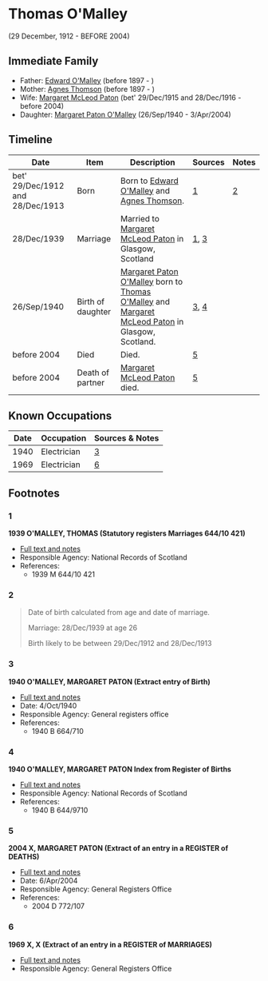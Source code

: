 ﻿---
layout: person
subject_key: i12568152
permalink: /people/i12568152
---

# Thomas O'Malley
(29 December, 1912 - BEFORE 2004)

## Immediate Family

* Father: [Edward O'Malley](./@76741424@-edward-o'malley-b1897-d.md) (before 1897 - )
* Mother: [Agnes Thomson](./@96590245@-agnes-thomson-b1897-d.md) (before 1897 - )
* Wife: [Margaret McLeod Paton](./@56209708@-margaret-mcleod-paton-b1915-12-29~1916-12-28-d2004.md) (bet' 29/Dec/1915 and 28/Dec/1916 - before 2004)
* Daughter: [Margaret Paton O'Malley](./@46723082@-margaret-paton-o'malley-b1940-9-26-d2004-4-3.md) (26/Sep/1940 - 3/Apr/2004)

## Timeline

Date | Item | Description | Sources | Notes
---|---|---|---|---
bet' 29/Dec/1912 and 28/Dec/1913 | Born | Born to [Edward O'Malley](./@76741424@-edward-o'malley-b1897-d.md) and [Agnes Thomson](./@96590245@-agnes-thomson-b1897-d.md). | [1](#1) | [2](#2)
28/Dec/1939 | Marriage | Married to [Margaret McLeod Paton](./@56209708@-margaret-mcleod-paton-b1915-12-29~1916-12-28-d2004.md) in Glasgow, Scotland | [1](#1), [3](#3) | 
26/Sep/1940 | Birth of daughter | [Margaret Paton O'Malley](./@46723082@-margaret-paton-o'malley-b1940-9-26-d2004-4-3.md) born to [Thomas O'Malley](./@12568152@-thomas-o'malley-b1912-12-29~1913-12-28-d2004.md) and [Margaret McLeod Paton](./@56209708@-margaret-mcleod-paton-b1915-12-29~1916-12-28-d2004.md) in Glasgow, Scotland. | [3](#3), [4](#4) | 
before 2004 | Died | Died. | [5](#5) | 
before 2004 | Death of partner | [Margaret McLeod Paton](./@56209708@-margaret-mcleod-paton-b1915-12-29~1916-12-28-d2004.md) died. | [5](#5) | 

## Known Occupations

Date | Occupation | Sources & Notes
---|---|---
1940 | Electrician | [3](#3)
1969 | Electrician | [6](#6)

## Footnotes

### 1

**1939 O'MALLEY, THOMAS (Statutory registers Marriages 644/10 421)**

* [Full text and notes](../sources/@89657505@-1939-o'malley,-thomas-statutory-registers-marriages-644-10-421-.md)
* Responsible Agency: National Records of Scotland
* References: 
  * 1939 M 644/10 421

### 2

> Date of birth calculated from age and date of marriage.
>
> Marriage: 28/Dec/1939 at age 26
>
> Birth likely to be between 29/Dec/1912 and 28/Dec/1913
>


### 3

**1940 O'MALLEY, MARGARET PATON (Extract entry of Birth)**

* [Full text and notes](../sources/@54701108@-1940-o'malley,-margaret-paton-extract-entry-of-birth-.md)
* Date: 4/Oct/1940
* Responsible Agency: General registers office
* References: 
  * 1940 B 664/710

### 4

**1940 O'MALLEY, MARGARET PATON Index from Register of Births**

* [Full text and notes](../sources/@58885276@-1940-o'malley,-margaret-paton-index-from-register-of-births.md)
* Responsible Agency: National Records of Scotland
* References: 
  * 1940 B 644/9710

### 5

**2004 X, MARGARET PATON (Extract of an entry in a REGISTER of DEATHS)**

* [Full text and notes](../sources/@55468576@-2004-campbell,-margaret-paton-extract-of-an-entry-in-a-register-of-deaths-.md)
* Date: 6/Apr/2004
* Responsible Agency: General Registers Office
* References: 
  * 2004 D 772/107

### 6

**1969 X, X (Extract of an entry in a REGISTER of MARRIAGES)**

* [Full text and notes](../sources/@5206190@-1969-campbell,-andrew-extract-of-an-entry-in-a-register-of-marriages-.md)
* Responsible Agency: General Registers Office

